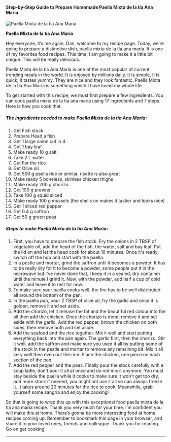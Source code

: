             

#### Step-by-Step Guide to Prepare Homemade Paella Mixta de la tía Ana María

![Paella Mixta de la tía Ana María](https://img-global.cpcdn.com/recipes/f42bed0abea12d78/751x532cq70/paella-mixta-de-la-tia-ana-maria-recipe-main-photo.jpg)

**Paella Mixta de la tía Ana María**

Hey everyone, it’s me again, Dan, welcome to my recipe page. Today, we’re going to prepare a distinctive dish, paella mixta de la tía ana maría. It is one of my favorites food recipes. This time, I am going to make it a little bit unique. This will be really delicious.

Paella Mixta de la tía Ana María is one of the most popular of current trending meals in the world. It is enjoyed by millions daily. It is simple, it is quick, it tastes yummy. They are nice and they look fantastic. Paella Mixta de la tía Ana María is something which I have loved my whole life.

To get started with this recipe, we must first prepare a few ingredients. You can cook paella mixta de la tía ana maría using 17 ingredients and 7 steps. Here is how you cook that.

##### The ingredients needed to make Paella Mixta de la tía Ana María:

1.  Get Fish stock
2.  Prepare Head a fish
3.  Get 1 large onion cut in 4
4.  Get 1 bay leaf
5.  Make ready 10 g salt
6.  Take 2 L water
7.  Get For the rice
8.  Get Olive oil
9.  Get 500 g paella rice or similar, risotto is also great
10.  Make ready 5 boneless, skinless chicken thighs
11.  Make ready 200 g chorizo
12.  Get 100 g prawns
13.  Take 100 g squid sliced
14.  Make ready 100 g mussels (the shells on makes it tastier and looks nice)
15.  Get 1 sliced red pepper
16.  Get 0.4 g saffron
17.  Get 50 g green peas

##### Steps to make Paella Mixta de la tía Ana María:

1.  First, you have to prepare the fish stock. Fry the onions in 2 TBSP of vegetable oil, add the head of the fish, the water, salt and bay leaf. Put the lid on and let the head cook for about 10 minutes. Once it's ready, switch off the hob and start with the paella.
2.  In a pestle and mortar, grind the saffron until it becomes a powder. It has to be really dry for it to become a powder, some people put it in the microwave but I've never done that, I keep it in a sealed, dry container until the minute I grind it. Now, with the powder, add half a cup of cold water and leave it to rest for now.
3.  To make sure your paella cooks well, the fire has to be well distributed all around the bottom of the pan.
4.  In the paella pan, pour 2 TBSP of olive oil, fry the garlic and once it is golden, remove it and set aside.
5.  Add the chorizo, let it release the fat and the beautiful red colour into the oil then add the chicken. Once the chorizo is done, remove it and set aside with the garlic. Add the red pepper, brown the chicken on both sides, then remove both and set aside.
6.  Add the seafood and the rice together. Mix it well and start putting everything back into the pan again. The garlic first, then the chorizo. Stir it well, add the saffron and make sure you used it all by putting some of the stock in the pestle and mortar to remove any remaining bit. Mix it all very well then even out the rice. Place the chicken, one piece on each section of the pan.
7.  Add the red pepper and the peas. Finally pour the stock carefully with a soup ladle, don't pour it all at once and do not mix it anymore. You must stay beside the paella while it cooks to make sure it won't get too dry, add more stock if needed, you might not use it all so can always freeze it. It takes around 20 minutes for the rice to cook. Meanwhile, grab yourself some sangria and enjoy the cooking!

So that is going to wrap this up with this exceptional food paella mixta de la tía ana maría recipe. Thank you very much for your time. I’m confident you will make this at home. There’s gonna be more interesting food at home recipes coming up. Remember to bookmark this page in your browser, and share it to your loved ones, friends and colleague. Thank you for reading. Go on get cooking!

* * *